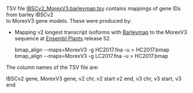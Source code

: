 
TSV file [IBSCv2_MorexV3.barleymap.tsv](./IBSCv2_MorexV3.barleymap.tsv) contains mappings of gene IDs from barley IBSCv2  
to MorexV3 gene models. These were produced by:
+ Mapping v2 longest transcript isoforms with [Barleymap](https://floresta.eead.csic.es/barleymap/) to the MorexV3 
sequence at [Ensembl Plants](https://plants.ensembl.org/index.html) release 52.

    bmap_align --maps=MorexV3 -g HC2017.fna -u > HC2017.bmap 
    bmap_align --maps=MorexV3 -g LC2017.fna -u > HC2017.bmap

The column names of the TSV file are:

IBSCv2 gene, MorexV3 gene, v2 chr, v2 start v2 end, v3 chr, v3 start, v3 end

